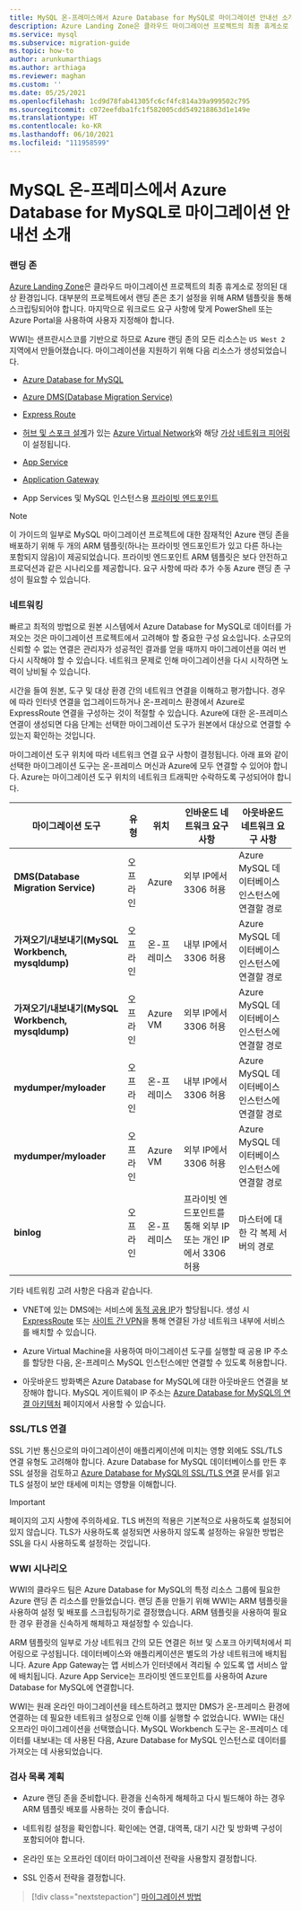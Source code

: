 ```yaml
---
title: MySQL 온-프레미스에서 Azure Database for MySQL로 마이그레이션 안내선 소개
description: Azure Landing Zone은 클라우드 마이그레이션 프로젝트의 최종 휴게소로 정의된 대상 환경입니다.
ms.service: mysql
ms.subservice: migration-guide
ms.topic: how-to
author: arunkumarthiags
ms.author: arthiaga
ms.reviewer: maghan
ms.custom: ''
ms.date: 05/25/2021
ms.openlocfilehash: 1cd9d78fab41305fc6cf4fc814a39a999502c795
ms.sourcegitcommit: c072eefdba1fc1f582005cdd549218863d1e149e
ms.translationtype: HT
ms.contentlocale: ko-KR
ms.lasthandoff: 06/10/2021
ms.locfileid: "111958599"
---
```

# <a name="mysql-on-premises-to-azure-database-for-mysql-migration-guide-planning"></a>MySQL 온-프레미스에서 Azure Database for MySQL로 마이그레이션 안내선 소개

### <a name="landing-zone"></a>랜딩 존

[Azure Landing Zone](/azure/cloud-adoption-framework/ready/landing-zone/)은 클라우드 마이그레이션 프로젝트의 최종 휴게소로 정의된 대상 환경입니다. 대부분의 프로젝트에서 랜딩 존은 초기 설정을 위해 ARM 템플릿을 통해 스크립팅되어야 합니다. 마지막으로 워크로드 요구 사항에 맞게 PowerShell 또는 Azure Portal을 사용하여 사용자 지정해야 합니다.

WWI는 샌프란시스코를 기반으로 하므로 Azure 랜딩 존의 모든 리소스는 `US West 2` 지역에서 만들어졌습니다. 마이그레이션을 지원하기 위해 다음 리소스가 생성되었습니다.

  - [Azure Database for MySQL ](../quickstart-create-mysql-server-database-using-azure-portal.md)

  - [Azure DMS(Database Migration Service) ](../../dms/quickstart-create-data-migration-service-portal.md)

  - [Express Route ](../../expressroute/expressroute-introduction.md)

  - [허브 및 스포크 설계](/azure/architecture/reference-architectures/hybrid-networking/hub-spoke)가 있는 [Azure Virtual Network](../../virtual-network/quick-create-portal.md)와 해당 [가상 네트워크 피어링](../../virtual-network/virtual-network-peering-overview.md)이 설정됩니다.

  - [App Service ](../../app-service/overview.md)

  - [Application Gateway ](../../load-balancer/quickstart-load-balancer-standard-internal-portal.md?tabs=option-1-create-internal-load-balancer-standard)

  - App Services 및 MySQL 인스턴스용 [프라이빗 엔드포인트](../../private-link/private-endpoint-overview.md)

> [!NOTE]
> 이 가이드의 일부로 MySQL 마이그레이션 프로젝트에 대한 잠재적인 Azure 랜딩 존을 배포하기 위해 두 개의 ARM 템플릿(하나는 프라이빗 엔드포인트가 있고 다른 하나는 포함되지 않음)이 제공되었습니다. 프라이빗 엔드포인트 ARM 템플릿은 보다 안전하고 프로덕션과 같은 시나리오를 제공합니다. 요구 사항에 따라 추가 수동 Azure 랜딩 존 구성이 필요할 수 있습니다.

### <a name="networking"></a>네트워킹

빠르고 최적의 방법으로 원본 시스템에서 Azure Database for MySQL로 데이터를 가져오는 것은 마이그레이션 프로젝트에서 고려해야 할 중요한 구성 요소입니다. 소규모의 신뢰할 수 없는 연결은 관리자가 성공적인 결과를 얻을 때까지 마이그레이션을 여러 번 다시 시작해야 할 수 있습니다. 네트워크 문제로 인해 마이그레이션을 다시 시작하면 노력이 낭비될 수 있습니다.

시간을 들여 원본, 도구 및 대상 환경 간의 네트워크 연결을 이해하고 평가합니다. 경우에 따라 인터넷 연결을 업그레이드하거나 온-프레미스 환경에서 Azure로 ExpressRoute 연결을 구성하는 것이 적절할 수 있습니다. Azure에 대한 온-프레미스 연결이 생성되면 다음 단계는 선택한 마이그레이션 도구가 원본에서 대상으로 연결할 수 있는지 확인하는 것입니다.

마이그레이션 도구 위치에 따라 네트워크 연결 요구 사항이 결정됩니다. 아래 표와 같이 선택한 마이그레이션 도구는 온-프레미스 머신과 Azure에 모두 연결할 수 있어야 합니다. Azure는 마이그레이션 도구 위치의 네트워크 트래픽만 수락하도록 구성되어야 합니다.

| 마이그레이션 도구                             | 유형              | 위치        | 인바운드 네트워크 요구 사항                                    | 아웃바운드 네트워크 요구 사항                          |
|--------------------------------------------|-------------------|-----------------|-----------------------------------------------------------------|--------------------------------------------------------|
| **DMS(Database Migration Service)**           | 오프라인           | Azure           | 외부 IP에서 3306 허용                                     | Azure MySQL 데이터베이스 인스턴스에 연결할 경로 |
| **가져오기/내보내기(MySQL Workbench, mysqldump)** | 오프라인           | 온-프레미스     | 내부 IP에서 3306 허용                                     | Azure MySQL 데이터베이스 인스턴스에 연결할 경로 |
| **가져오기/내보내기(MySQL Workbench, mysqldump)** | 오프라인           | Azure VM        | 외부 IP에서 3306 허용                                     | Azure MySQL 데이터베이스 인스턴스에 연결할 경로 |
| **mydumper/myloader**                          | 오프라인           | 온-프레미스     | 내부 IP에서 3306 허용                                     | Azure MySQL 데이터베이스 인스턴스에 연결할 경로 |
| **mydumper/myloader**                          | 오프라인           | Azure VM        | 외부 IP에서 3306 허용                                     | Azure MySQL 데이터베이스 인스턴스에 연결할 경로 |
| **binlog**                                     | 오프라인           | 온-프레미스     | 프라이빗 엔드포인트를 통해 외부 IP 또는 개인 IP에서 3306 허용 | 마스터에 대한 각 복제 서버의 경로       |

기타 네트워킹 고려 사항은 다음과 같습니다.

  - VNET에 있는 DMS에는 서비스에 [동적 공용 IP](../../dms/faq.md#setup)가 할당됩니다. 생성 시 [ExpressRoute](../../expressroute/expressroute-introduction.md) 또는 [사이트 간 VPN](../../vpn-gateway/tutorial-site-to-site-portal.md)을 통해 연결된 가상 네트워크 내부에 서비스를 배치할 수 있습니다.

  - Azure Virtual Machine을 사용하여 마이그레이션 도구를 실행할 때 공용 IP 주소를 할당한 다음, 온-프레미스 MySQL 인스턴스에만 연결할 수 있도록 허용합니다.

  - 아웃바운드 방화벽은 Azure Database for MySQL에 대한 아웃바운드 연결을 보장해야 합니다. MySQL 게이트웨이 IP 주소는 [Azure Database for MySQL의 연결 아키텍처](../concepts-connectivity-architecture.md#azure-database-for-mysql-gateway-ip-addresses) 페이지에서 사용할 수 있습니다.

### <a name="ssltls-connectivity"></a>SSL/TLS 연결

SSL 기반 통신으로의 마이그레이션이 애플리케이션에 미치는 영향 외에도 SSL/TLS 연결 유형도 고려해야 합니다. Azure Database for MySQL 데이터베이스를 만든 후 SSL 설정을 검토하고 [Azure Database for MySQL의 SSL/TLS 연결](../concepts-ssl-connection-security.md) 문서를 읽고 TLS 설정이 보안 태세에 미치는 영향을 이해합니다.

> [!Important]
> 페이지의 고지 사항에 주의하세요. TLS 버전의 적용은 기본적으로 사용하도록 설정되어 있지 않습니다. TLS가 사용하도록 설정되면 사용하지 않도록 설정하는 유일한 방법은 SSL을 다시 사용하도록 설정하는 것입니다.

### <a name="wwi-scenario"></a>WWI 시나리오

WWI의 클라우드 팀은 Azure Database for MySQL의 특정 리소스 그룹에 필요한 Azure 랜딩 존 리소스를 만들었습니다. 랜딩 존을 만들기 위해 WWI는 ARM 템플릿을 사용하여 설정 및 배포를 스크립팅하기로 결정했습니다. ARM 템플릿을 사용하여 필요한 경우 환경을 신속하게 해체하고 재설정할 수 있습니다.

ARM 템플릿의 일부로 가상 네트워크 간의 모든 연결은 허브 및 스포크 아키텍처에서 피어링으로 구성됩니다. 데이터베이스와 애플리케이션은 별도의 가상 네트워크에 배치됩니다. Azure App Gateway는 앱 서비스가 인터넷에서 격리될 수 있도록 앱 서비스 앞에 배치됩니다. Azure App Service는 프라이빗 엔드포인트를 사용하여 Azure Database for MySQL에 연결합니다.

WWI는 원래 온라인 마이그레이션을 테스트하려고 했지만 DMS가 온-프레미스 환경에 연결하는 데 필요한 네트워크 설정으로 인해 이를 실행할 수 없었습니다. WWI는 대신 오프라인 마이그레이션을 선택했습니다. MySQL Workbench 도구는 온-프레미스 데이터를 내보내는 데 사용된 다음, Azure Database for MySQL 인스턴스로 데이터를 가져오는 데 사용되었습니다.

### <a name="planning-checklist"></a>검사 목록 계획

  - Azure 랜딩 존을 준비합니다. 환경을 신속하게 해체하고 다시 빌드해야 하는 경우 ARM 템플릿 배포를 사용하는 것이 좋습니다.

  - 네트워킹 설정을 확인합니다. 확인에는 연결, 대역폭, 대기 시간 및 방화벽 구성이 포함되어야 합니다.

  - 온라인 또는 오프라인 데이터 마이그레이션 전략을 사용할지 결정합니다.

  - SSL 인증서 전략을 결정합니다.  


> [!div class="nextstepaction"]
> [마이그레이션 방법](./migration-methods.md)